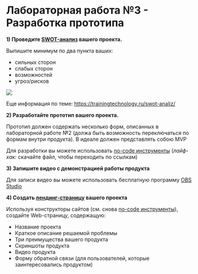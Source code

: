 Лабораторная работа №3 - Разработка прототипа
=======================================================
 **1) Проведите [SWOT-анализ](https://ru.wikipedia.org/wiki/SWOT-%D0%B0%D0%BD%D0%B0%D0%BB%D0%B8%D0%B7) вашего проекта.**
 
  Выпишите минимум по два пункта ваших:
  - сильных сторон
  - слабых сторон
  - возможностей
  - угроз/рисков

  ![](https://trainingtechnology.ru/wp-content/uploads/2018/11/swot-slide-5.jpg)

  Еще информация по теме: https://trainingtechnology.ru/swot-analiz/
 
**2) Разработайте прототип вашего проекта.**

 Прототип должен содержать несколько форм, описанных в лабораторной работе №2 (должа быть возможность переключаться по формам внутри продукта). В идеале должен представлять собою MVP

 Для разработки вы можете использовать [no-code инструменты](media/No-code%20map.pdf) (*лайф-хак:* скачайте файл, чтобы переходить по ссылкам)

**3) Запишите видео с демонстрацией работы продукта**

 Для записи видео вы можете использовать бесплатную программу [OBS Studio](https://obsproject.com/ru)
       
**4) Создать [лендинг-страницу](https://ru.wikipedia.org/wiki/%D0%A6%D0%B5%D0%BB%D0%B5%D0%B2%D0%B0%D1%8F_%D1%81%D1%82%D1%80%D0%B0%D0%BD%D0%B8%D1%86%D0%B0) вашего проекта**

Используя конструкторы сайтов (см. снова [no-code инструменты](media/No-code%20map.pdf)), создайте Web-страницу, содержащую:

- Название проекта
- Краткое описание решаемой проблемы
- Три преимущества вашего продукта
- Скриншоты продукта
- Видео продукта
- Форму обратной связи (для пользователей, которые заинтересовались продуктом)
